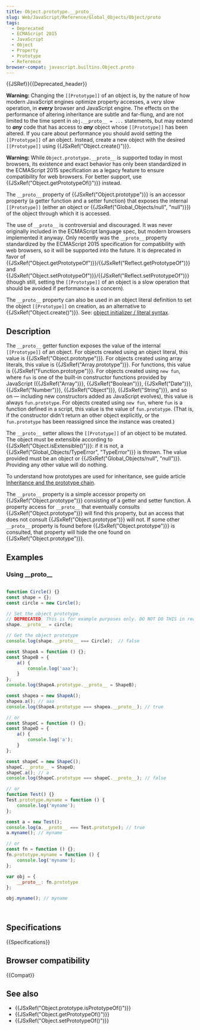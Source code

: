 ```yaml
---
title: Object.prototype.__proto__
slug: Web/JavaScript/Reference/Global_Objects/Object/proto
tags:
  - Deprecated
  - ECMAScript 2015
  - JavaScript
  - Object
  - Property
  - Prototype
  - Reference
browser-compat: javascript.builtins.Object.proto
---
```

<div>
  {{JSRef}}{{Deprecated_header}}
  <div class="notecard warning">
    <p>
      <strong>Warning:</strong> Changing the <code>[[Prototype]]</code> of an
      object is, by the nature of how modern JavaScript engines optimize
      property accesses, a very slow operation, in
      <strong><em>every</em></strong> browser and JavaScript engine. The effects
      on the performance of altering inheritance are subtle and far-flung, and
      are not limited to the time spent in
      <code>obj.__proto__ = ...</code> statements, but may extend to
      <strong><em>any</em></strong> code that has access to
      <strong><em>any</em></strong> object whose <code>[[Prototype]]</code> has
      been altered. If you care about performance you should avoid setting the
      <code>[[Prototype]]</code> of an object. Instead, create a new object with
      the desired <code>[[Prototype]]</code> using
      {{JSxRef("Object.create()")}}.
    </p>
  </div>
  <div class="notecard warning">
    <p>
      <strong>Warning:</strong> While <code>Object.prototype.__proto__</code> is
      supported today in most browsers, its existence and exact behavior has
      only been standardized in the ECMAScript 2015 specification as a legacy
      feature to ensure compatibility for web browsers. For better support, use
      {{JSxRef("Object.getPrototypeOf()")}} instead.
    </p>
  </div>
</div>

The `__proto__` property of {{JSxRef("Object.prototype")}} is an
accessor property (a getter function and a setter function) that exposes the
internal `[[Prototype]]` (either an object or
{{JSxRef("Global_Objects/null", "null")}}) of the object through
which it is accessed.

The use of `__proto__` is controversial and discouraged. It was never originally
included in the ECMAScript language spec, but modern browsers implemented it
anyway. Only recently was the `__proto__` property standardized by the
ECMAScript 2015 specification for compatibility with web browsers, so it will be
supported into the future. It is deprecated in favor of
{{JSxRef("Object.getPrototypeOf")}}/{{JSxRef("Reflect.getPrototypeOf")}}
and
{{JSxRef("Object.setPrototypeOf")}}/{{JSxRef("Reflect.setPrototypeOf")}}
(though still, setting the `[[Prototype]]` of an object is a slow operation that
should be avoided if performance is a concern).

The `__proto__` property can also be used in an object literal definition to set
the object `[[Prototype]]` on creation, as an alternative to
{{JSxRef("Object.create()")}}. See:
[object initializer / literal syntax](/en-US/docs/Web/JavaScript/Reference/Operators/Object_initializer).

## Description

The `__proto__` getter function exposes the value of the internal
`[[Prototype]]` of an object. For objects created using an object literal, this
value is {{JSxRef("Object.prototype")}}. For objects created using
array literals, this value is {{JSxRef("Array.prototype")}}. For
functions, this value is {{JSxRef("Function.prototype")}}. For
objects created using `new fun`, where `fun` is one of the built-in constructor
functions provided by JavaScript ({{JSxRef("Array")}},
{{JSxRef("Boolean")}}, {{JSxRef("Date")}},
{{JSxRef("Number")}}, {{JSxRef("Object")}},
{{JSxRef("String")}}, and so on — including new constructors added as
JavaScript evolves), this value is always `fun.prototype`. For objects created
using `new fun`, where `fun` is a function defined in a script, this value is
the value of `fun.prototype`. (That is, if the constructor didn't return an
other object explicitly, or the `fun.prototype` has been reassigned since the
instance was created.)

The `__proto__` setter allows the `[[Prototype]]` of an object to be mutated.
The object must be extensible according to
{{JSxRef("Object.isExtensible()")}}: if it is not, a
{{JSxRef("Global_Objects/TypeError", "TypeError")}} is thrown.
The value provided must be an object or
{{JSxRef("Global_Objects/null", "null")}}. Providing any other
value will do nothing.

To understand how prototypes are used for inheritance, see guide article
[Inheritance and the prototype chain](/en-US/docs/Web/JavaScript/Guide/Inheritance_and_the_prototype_chain).

The `__proto__` property is a simple accessor property on
{{JSxRef("Object.prototype")}} consisting of a getter and setter
function. A property access for `__proto__` that eventually consults
{{JSxRef("Object.prototype")}} will find this property, but an access
that does not consult {{JSxRef("Object.prototype")}} will not. If some
other `__proto__` property is found before
{{JSxRef("Object.prototype")}} is consulted, that property will hide
the one found on {{JSxRef("Object.prototype")}}.

## Examples

### Using \_\_proto\_\_

```js

function Circle() {}
const shape = {};
const circle = new Circle();

// Set the object prototype.
// DEPRECATED. This is for example purposes only. DO NOT DO THIS in real code.
shape.__proto__ = circle;

// Get the object prototype
console.log(shape.__proto__ === Circle);  // false

const ShapeA = function () {};
const ShapeB = {
    a() {
        console.log('aaa');
    }
};
console.log(ShapeA.prototype.__proto__ = ShapeB);

const shapea = new ShapeA();
shapea.a(); // aaa
console.log(ShapeA.prototype === shapea.__proto__); // true

// or
const ShapeC = function () {};
const ShapeD = {
    a() {
        console.log('a');
    }
};

const shapeC = new ShapeC();
shapeC.__proto__ = ShapeD;
shapeC.a(); // a
console.log(ShapeC.prototype === shapeC.__proto__); // false

// or
function Test() {}
Test.prototype.myname = function () {
    console.log('myname');
};

const a = new Test();
console.log(a.__proto__ === Test.prototype); // true
a.myname(); // myname

// or
const fn = function () {};
fn.prototype.myname = function () {
    console.log('myname');
};

var obj = {
    __proto__: fn.prototype
};

obj.myname(); // myname

 
```

## Specifications

{{Specifications}}

## Browser compatibility

{{Compat}}

## See also

- {{JSxRef("Object.prototype.isPrototypeOf()")}}
- {{JSxRef("Object.getPrototypeOf()")}}
- {{JSxRef("Object.setPrototypeOf()")}}
